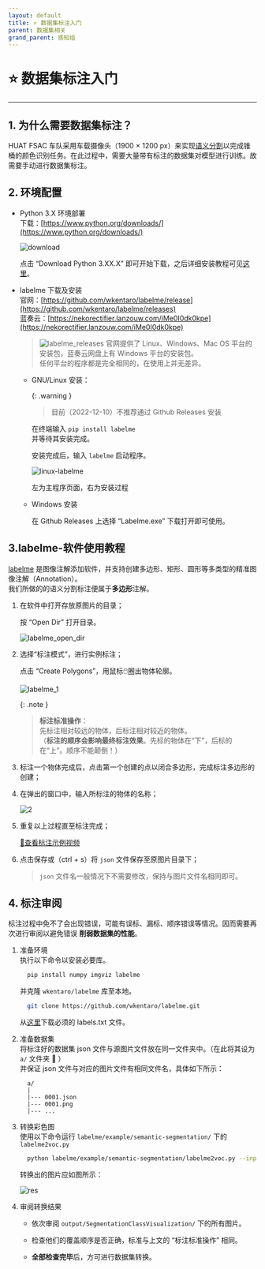 ```yaml
---
layout: default
title: ⭐ 数据集标注入门 
parent: 数据集相关
grand_parent: 感知组
---
```


# ⭐ 数据集标注入门

---

## 1. 为什么需要数据集标注？

HUAT FSAC 车队采用车载摄像头（1900 × 1200 px）来实现[语义分割](https://zhuanlan.zhihu.com/p/46200875)以完成锥桶的颜色识别任务。在此过程中，需要大量带有标注的数据集对模型进行训练。故需要手动进行数据集标注。

## 2. 环境配置

- Python 3.X 环境部署  
  下载：[https://www.python.org/downloads/](https://www.python.org/downloads/)  

  ![download](/assets/images/dataset-labeling/python_download.png)

  点击 “Download Python 3.XX.X” 即可开始下载，之后详细安装教程可见[这里](https://zhuanlan.zhihu.com/p/111168324)。

- labelme 下载及安装  
  官网：[https://github.com/wkentaro/labelme/release](https://github.com/wkentaro/labelme/releases)  
  蓝奏云：[https://nekorectifier.lanzouw.com/iMe0I0dk0kpe](https://nekorectifier.lanzouw.com/iMe0I0dk0kpe)

  > ![labelme_releases](/assets/images/dataset-labeling/labelme_releases.png)
  > 官网提供了 Linux、Windows、Mac OS 平台的安装包，蓝奏云网盘上有 Windows 平台的安装包。  
  > 任何平台的程序都是完全相同的，在使用上并无差异。

  - GNU/Linux 安装：  

    {: .warning }
    > 目前（2022-12-10）不推荐通过 Github Releases 安装

    在终端输入 `pip install labelme`  
    并等待其安装完成。

    安装完成后，输入 `labelme` 启动程序。

    ![linux-labelme](/assets/images/dataset-labeling/linux_labelme.png)

    左为主程序页面，右为安装过程

  - Windows 安装

    在 Github Releases 上选择 “Labelme.exe” 下载打开即可使用。

## 3.labelme-软件使用教程

[labelme](https://github.com/wkentaro/labelme)
是图像注解添加软件，并支持创建多边形、矩形、圆形等多类型的精准图像注解（Annotation）。  
我们所做的的语义分割标注便属于**多边形**注解。

1. 在软件中打开存放原图片的目录；  

   按 “Open Dir” 打开目录。

   ![labelme_open_dir](/assets/images/dataset-labeling/labelme_open_dir.png)

2. 选择“标注模式”，进行实例标注；  

   点击 “Create Polygons”，用鼠标🖱️圈出物体轮廓。

   ![labelme_1](/assets/images/dataset-labeling/labelme_1.png)

   {: .note }
   > **标注标准操作**：  
   > 先标注相对较远的物体，后标注相对较近的物体。  
   > （**标注的顺序会影响最终标注效果**。先标的物体在“下”，后标的在“上”。顺序不能颠倒！）

3. 标注一个物体完成后，点击第一个创建的点以闭合多边形，完成标注多边形的创建；  

4. 在弹出的窗口中，输入所标注的物体的名称；  

   ![2](/assets/images/dataset-labeling/labelme_2.png)

5. 重复以上过程直至标注完成；  

   [🧩查看标注示例视频](https://www.bilibili.com/video/BV18V4y1L7CK)

6. 点击保存或（<key>ctrl</key> + <key>s</key>）将 `json` 文件保存至原图片目录下；

   > `json` 文件名一般情况下不需要修改，保持与图片文件名相同即可。

## 4. 标注审阅

标注过程中免不了会出现错误，可能有误标、漏标、顺序错误等情况。因而需要再次进行审阅以避免错误 **削弱数据集的性能**。

1. 准备环境  
   执行以下命令以安装必要库。

    ```bash
      pip install numpy imgviz labelme
    ```

   并克隆 `wkentaro/labelme` 库至本地。

    ```bash
      git clone https://github.com/wkentaro/labelme.git
    ```

   从[这里](https://nekorectifier.lanzouw.com/i8uaA0dt3gah)下载必须的 labels.txt 文件。

2. 准备数据集  
   将标注好的数据集 json 文件与源图片文件放在同一文件夹中。（在此将其设为 `a/` 文件夹 📁 ）  
   并保证 json 文件与对应的图片文件有相同文件名，具体如下所示：

    ```text
      a/
      |
      |--- 0001.json
      |--- 0001.png
      |--- ...
    ```

3. 转换彩色图  
   使用以下命令运行 `labelme/example/semantic-segmentation/` 下的 `labelme2voc.py`

    ```bash
      python labelme/example/semantic-segmentation/labelme2voc.py --input_dir "a/" --output_dir "output/"  --labels labels.txt
    ```

   转换出的图片应如图所示：

   ![res](https://pan-yz.chaoxing.com/thumbnail/0,0,0/96b705033123c8c05c13b63db9c5777a.png)

4. 审阅转换结果  
   - 依次审阅 `output/SegmentationClassVisualization/` 下的所有图片。  

   - 检查他们的覆盖顺序是否正确，标准与上文的 “标注标准操作” 相同。  

   - **全部检查完毕**后，方可进行数据集转换。
